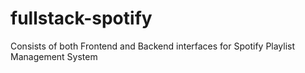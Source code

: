 # fullstack-spotify

Consists of both Frontend and Backend interfaces for Spotify Playlist Management System